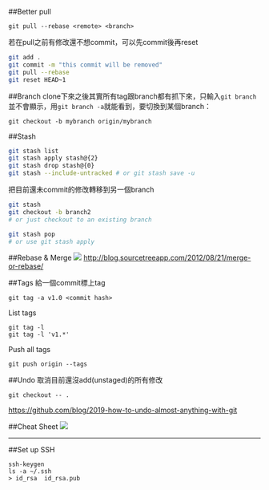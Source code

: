 ##Better pull
```
git pull --rebase <remote> <branch>
```

若在pull之前有修改還不想commit，可以先commit後再reset

```sh
git add .
git commit -m "this commit will be removed"
git pull --rebase
git reset HEAD~1
```

##Branch
clone下來之後其實所有tag跟branch都有抓下來，只輸入`git branch`並不會顯示，用`git branch -a`就能看到，要切換到某個branch：
```
git checkout -b mybranch origin/mybranch
```

##Stash

```sh
git stash list
git stash apply stash@{2}
git stash drop stash@{0}
git stash --include-untracked # or git stash save -u
```

把目前還未commit的修改轉移到另一個branch

```sh
git stash
git checkout -b branch2
# or just checkout to an existing branch

git stash pop
# or use git stash apply
```

##Rebase & Merge
![](http://i.imgur.com/IEAtoMD.png)
http://blog.sourcetreeapp.com/2012/08/21/merge-or-rebase/

##Tags
給一個commit標上tag
```
git tag -a v1.0 <commit hash>
```

List tags
```
git tag -l
git tag -l 'v1.*'
```

Push all tags
```
git push origin --tags
```

##Undo
取消目前還沒add(unstaged)的所有修改
```
git checkout -- .
```
https://github.com/blog/2019-how-to-undo-almost-anything-with-git

##Cheat Sheet
![](http://i.imgur.com/xBLgwXj.png)

------

##Set up SSH
```
ssh-keygen
ls -a ~/.ssh
> id_rsa  id_rsa.pub 
```
